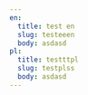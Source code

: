 ```yaml
---
en:
  title: test en
  slug: testeeen
  body: a﻿sdasd
pl:
  title: testttpl
  slug: testplss
  body: a﻿sdasd
---
```

